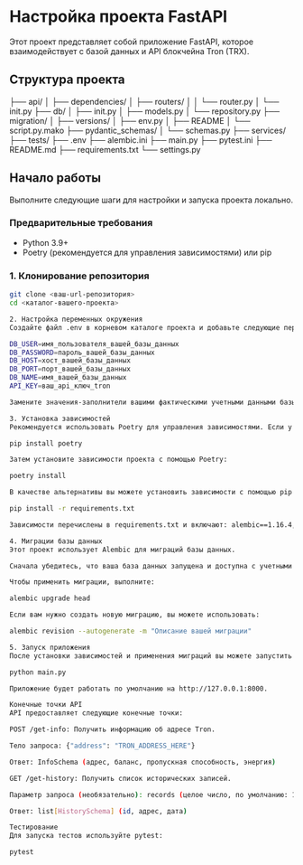 # Настройка проекта FastAPI

Этот проект представляет собой приложение FastAPI, которое взаимодействует с базой данных и API блокчейна Tron (TRX).

## Структура проекта


├── api/
│   ├── dependencies/
│   ├── routers/
│   │   └── router.py
│   └── init.py
├── db/
│   ├── init.py
│   ├── models.py
│   └── repository.py
├── migration/
│   ├── versions/
│   ├── env.py
│   ├── README
│   └── script.py.mako
├── pydantic_schemas/
│   └── schemas.py
├── services/
├── tests/
├── .env
├── alembic.ini
├── main.py
├── pytest.ini
├── README.md
├── requirements.txt
└── settings.py


## Начало работы

Выполните следующие шаги для настройки и запуска проекта локально.

### Предварительные требования

* Python 3.9+
* Poetry (рекомендуется для управления зависимостями) или pip

### 1. Клонирование репозитория

```bash
git clone <ваш-url-репозитория>
cd <каталог-вашего-проекта>

2. Настройка переменных окружения
Создайте файл .env в корневом каталоге проекта и добавьте следующие переменные окружения:

DB_USER=имя_пользователя_вашей_базы_данных
DB_PASSWORD=пароль_вашей_базы_данных
DB_HOST=хост_вашей_базы_данных
DB_PORT=порт_вашей_базы_данных
DB_NAME=имя_вашей_базы_данных
API_KEY=ваш_api_ключ_tron

Замените значения-заполнители вашими фактическими учетными данными базы данных и API-ключом Tron.

3. Установка зависимостей
Рекомендуется использовать Poetry для управления зависимостями. Если у вас его нет, вы можете установить его с помощью pip:

pip install poetry

Затем установите зависимости проекта с помощью Poetry:

poetry install

В качестве альтернативы вы можете установить зависимости с помощью pip:

pip install -r requirements.txt

Зависимости перечислены в requirements.txt и включают: alembic==1.16.4, fastapi==0.115.12, SQLAlchemy==2.0.39, python-dotenv==1.0.1 и uvicorn==0.34.0, среди прочих.

4. Миграции базы данных
Этот проект использует Alembic для миграций базы данных.

Сначала убедитесь, что ваша база данных запущена и доступна с учетными данными, указанными в файле .env.

Чтобы применить миграции, выполните:

alembic upgrade head

Если вам нужно создать новую миграцию, вы можете использовать:

alembic revision --autogenerate -m "Описание вашей миграции"

5. Запуск приложения
После установки зависимостей и применения миграций вы можете запустить приложение FastAPI:

python main.py

Приложение будет работать по умолчанию на http://127.0.0.1:8000.

Конечные точки API
API предоставляет следующие конечные точки:

POST /get-info: Получить информацию об адресе Tron.

Тело запроса: {"address": "TRON_ADDRESS_HERE"}

Ответ: InfoSchema (адрес, баланс, пропускная способность, энергия)

GET /get-history: Получить список исторических записей.

Параметр запроса (необязательно): records (целое число, по умолчанию: 10) - количество записей для получения.

Ответ: list[HistorySchema] (id, адрес, дата)

Тестирование
Для запуска тестов используйте pytest:

pytest
